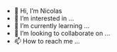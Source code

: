 - 👋 Hi, I’m Nicolas 
- 👀 I’m interested in ...
- 🌱 I’m currently learning ...
- 💞️ I’m looking to collaborate on ...
- 📫 How to reach me ...

<!---
nikbraz/nikbraz is a ✨ special ✨ repository because its `README.md` (this file) appears on your GitHub profile.
You can click the Preview link to take a look at your changes.
--->
